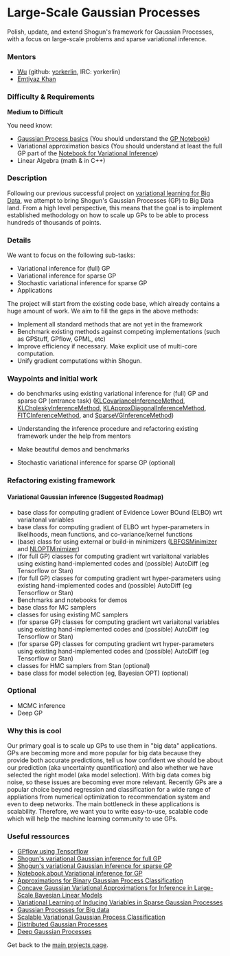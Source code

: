 # Large-Scale Gaussian Processes

Polish, update, and extend Shogun's framework for Gaussian Processes, with a focus on large-scale problems and sparse variational inference.

### Mentors
 * [Wu](https://www.linkedin.com/in/wu-lin-b1a587b7) (github: [yorkerlin](https://github.com/yorkerlin), IRC: yorkerlin)
 * [Emtiyaz Khan](http://www.cs.ubc.ca/~emtiyaz/)

### Difficulty & Requirements
**Medium to Difficult**


You need know:
 * [Gaussian Process basics](http://www.gaussianprocess.org/gpml/) (You should understand the [GP Notebook](http://www.shogun-toolbox.org/static/notebook/current/gaussian_processes.html))
 * Variational approximation basics (You should understand at least the full GP part of the [Notebook for Variational Inference](http://www.shogun-toolbox.org/static/notebook/current/variational_classifier.html))
 * Linear Algebra (math & in C++)

### Description
Following our previous successful project on [variational learning for Big Data](http://www.shogun-toolbox.org/page/Events/gsoc2014_ideas#variational_learning), we attempt to bring Shogun's Gaussian Processes (GP) to Big Data land. From a high level perspective, this means that the goal is to implement established methodology on how to scale up GPs to be able to process hundreds of thousands of points.


### Details
We want to focus on the following sub-tasks:

 * Variational inference for (full) GP
 * Variational inference for sparse GP
 * Stochastic variational inference for sparse GP
 * Applications
 

The project will start from the existing code base, which already contains a huge amount of work. We aim to fill the gaps in the above methods:

 * Implement all standard methods that are not yet in the framework
 * Benchmark existing methods against competing implementations (such as GPStuff, GPflow, GPML, etc)
 * Improve efficiency if necessary. Make explicit use of multi-core computation.
 * Unify gradient computations within Shogun.

### Waypoints and initial work
 * do benchmarks using existing variational inference for (full) GP  and sparse GP (entrance task) ([KLCovarianceInferenceMethod](http://www.shogun-toolbox.org/doc/en/latest/classshogun_1_1CKLCovarianceInferenceMethod.html), [KLCholeskyInferenceMethod](http://www.shogun-toolbox.org/doc/en/latest/classshogun_1_1CKLCholeskyInferenceMethod.html), [KLApproxDiagonalInferenceMethod](http://www.shogun-toolbox.org/doc/en/latest/classshogun_1_1CKLApproxDiagonalInferenceMethod.html), [FITCInferenceMethod](http://www.shogun-toolbox.org/doc/en/latest/classshogun_1_1CFITCInferenceMethod.html), and [SparseVGInferenceMethod](http://www.shogun-toolbox.org/doc/en/latest/classshogun_1_1CSparseVGInferenceMethod.html))

* Understanding the inference procedure and refactoring existing framework under the help from mentors   
* Make beautiful demos and benchmarks  
* Stochastic variational inference for sparse GP (optional)

### Refactoring existing framework
#### Variational Gaussian inference (Suggested Roadmap)
 * base class for computing gradient of Evidence Lower BOund (ELBO) wrt variaitonal variables 
 * base class for computing gradient of ELBO wrt hyper-parameters in likelihoods, mean functions, and co-variance/kernel functions
 * (base) class for using external or build-in minimizers ([LBFGSMinimizer](http://www.shogun-toolbox.org/doc/en/latest/classshogun_1_1LBFGSMinimizer.html) and [NLOPTMinimizer](http://www.shogun-toolbox.org/doc/en/latest/classshogun_1_1NLOPTMinimizer.html))
 * (for full GP) classes for computing gradient wrt variaitonal variables using existing hand-implemented codes and (possible) AutoDiff (eg Tensorflow or Stan)  
 * (for full GP) classes for computing gradient wrt hyper-parameters using existing hand-implemented codes and (possible) AutoDiff (eg Tensorflow or Stan)  
 * Benchmarks and notebooks for demos 
 * base class for MC samplers
 * classes for using existing MC samplers 
 * (for sparse GP) classes for computing gradient wrt variaitonal variables using existing hand-implemented codes and (possible) AutoDiff (eg Tensorflow or Stan)  
 * (for sparse GP) classes for computing gradient wrt hyper-parameters using existing hand-implemented codes and (possible) AutoDiff (eg Tensorflow or Stan)  
 * classes for HMC samplers from Stan (optional)
 * base class for model selection (eg, Bayesian OPT) (optional)



### Optional
 * MCMC inference 
 * Deep GP

### Why this is cool
Our primary goal is to scale up GPs to use them in "big data" applications. GPs are becoming more and more popular for big data because they provide both accurate predictions, tell us how confident we should be about our prediction (aka uncertainty quantification) and also whether we have selected the right model (aka model selection). With big data comes big noise, so these issues are becoming ever more relevant. Recently GPs are a popular choice beyond regression and classification for a wide range of appliations from numerical optimization to recommendation system and even to deep networks. The main bottleneck in these applications is scalability. Therefore, we want you to write easy-to-use, scalable code which will help the machine learning community to use GPs. 

### Useful ressources
 * [GPflow using Tensorflow](https://github.com/GPflow/GPflow)
 * [Shogun's variational Gaussian inference for full GP](http://www.shogun-toolbox.org/doc/en/latest/classshogun_1_1CKLInferenceMethod.html)
 * [Shogun's variational Gaussian inference for sparse GP](http://www.shogun-toolbox.org/doc/en/latest/classshogun_1_1CSparseInferenceBase.html)
 * [Notebook about Variational inference for GP](http://www.shogun-toolbox.org/static/notebook/current/variational_classifier.html)
 * [Approximations for Binary Gaussian Process Classification](http://www.jmlr.org/papers/volume9/nickisch08a/nickisch08a.pdf)
 * [Concave Gaussian Variational Approximations for Inference in Large-Scale Bayesian Linear Models](http://www.jmlr.org/proceedings/papers/v15/challis11a/challis11a.pdf)
 * [Variational Learning of Inducing Variables in Sparse Gaussian Processes](http://www.jmlr.org/proceedings/papers/v5/titsias09a/titsias09a.pdf)
 * [Gaussian Processes for Big data](http://auai.org/uai2013/prints/papers/244.pdf)
 * [Scalable Variational Gaussian Process Classification](http://staffwww.dcs.sheffield.ac.uk/people/J.Hensman/papers/KLsparse.pdf)
 * [Distributed Gaussian Processes](http://arxiv.org/abs/1502.02843)
 * [Deep Gaussian Processes](http://jmlr.org/proceedings/papers/v31/damianou13a.pdf)

Get back to the [main projects page](Google%20Summer%20of%20Code%202016%20Projects).